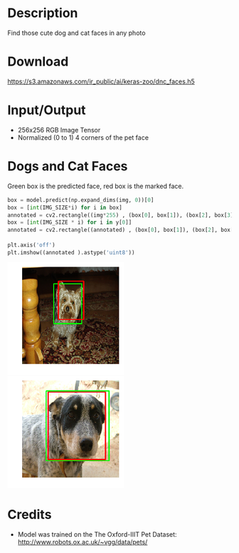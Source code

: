 # Description

Find those cute dog and cat faces in any photo

# Download

https://s3.amazonaws.com/ir_public/ai/keras-zoo/dnc_faces.h5

# Input/Output

- 256x256 RGB Image Tensor
- Normalized (0 to 1) 4 corners of the pet face

# Dogs and Cat Faces

Green box is the predicted face, red box is the marked face.

```python
box = model.predict(np.expand_dims(img, 0))[0]
box = [int(IMG_SIZE*i) for i in box]
annotated = cv2.rectangle((img*255) , (box[0], box[1]), (box[2], box[3]), (0, 255, 0), 2)
box = [int(IMG_SIZE * i) for i in y[0]]
annotated = cv2.rectangle((annotated) , (box[0], box[1]), (box[2], box[3]), (255, 0, 0), 2)

plt.axis('off')
plt.imshow((annotated ).astype('uint8'))
```

![dog example](./dog1.png) ![dog example 2](./doggo.png)

# Credits

- Model was trained on the The Oxford-IIIT Pet Dataset: http://www.robots.ox.ac.uk/~vgg/data/pets/
